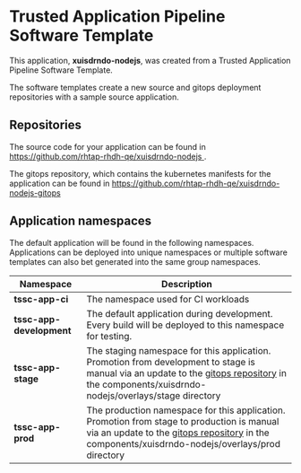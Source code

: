 # Trusted Application Pipeline Software Template

This application, **xuisdrndo-nodejs**, was created from a Trusted Application Pipeline Software Template.

The software templates create a new source and gitops deployment repositories with a sample source application. 

## Repositories

The source code for your application can be found in [https://github.com/rhtap-rhdh-qe/xuisdrndo-nodejs ](https://github.com/rhtap-rhdh-qe/xuisdrndo-nodejs ).
 
The gitops repository, which contains the kubernetes manifests for the application can be found in 
[https://github.com/rhtap-rhdh-qe/xuisdrndo-nodejs-gitops ](https://github.com/rhtap-rhdh-qe/xuisdrndo-nodejs-gitops ) 

## Application namespaces 

The default application will be found in the following namespaces. Applications can be deployed into unique namespaces or multiple software templates can also bet generated into the same group namespaces.  

|  Namespace   |  Description   |  
| -------- | -------- |
| **tssc-app-ci** | The namespace used for CI workloads |
| **tssc-app-development** | The default application during development. Every build will be deployed to this namespace for testing. |
| **tssc-app-stage** | The staging namespace for this application. Promotion from development to stage is manual via an update to the [gitops repository](https://github.com/rhtap-rhdh-qe/xuisdrndo-nodejs-gitops ) in the components/xuisdrndo-nodejs/overlays/stage directory |
| **tssc-app-prod** | The production namespace for this application. Promotion from stage to production is manual via an update to the [gitops repository](https://github.com/rhtap-rhdh-qe/xuisdrndo-nodejs-gitops ) in the components/xuisdrndo-nodejs/overlays/prod directory |